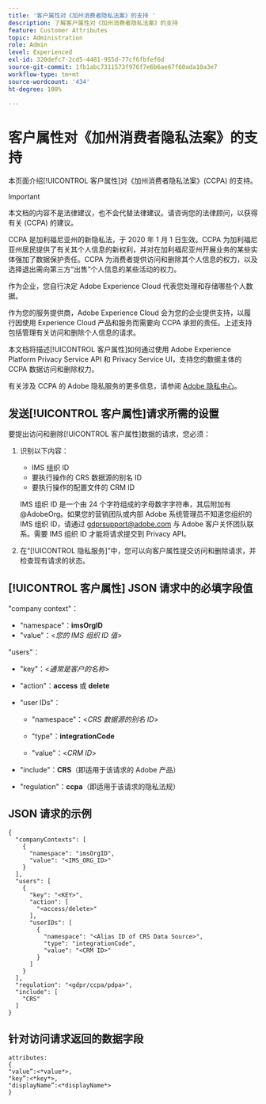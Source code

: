 ```yaml
---
title: '客户属性对《加州消费者隐私法案》的支持 '
description: 了解客户属性对《加州消费者隐私法案》的支持
feature: Customer Attributes
topic: Administration
role: Admin
level: Experienced
exl-id: 320defc7-2cd5-4481-955d-77cf6fbfef6d
source-git-commit: 1fb1abc7311573f976f7e6b6ae67f60ada10a3e7
workflow-type: tm+mt
source-wordcount: '434'
ht-degree: 100%

---
```


# 客户属性对《加州消费者隐私法案》的支持

本页面介绍[!UICONTROL 客户属性]对《加州消费者隐私法案》(CCPA) 的支持。

>[!IMPORTANT]
>
>本文档的内容不是法律建议，也不会代替法律建议。请咨询您的法律顾问，以获得有关 (CCPA) 的建议。

CCPA 是加利福尼亚州的新隐私法，于 2020 年 1 月 1 日生效。CCPA 为加利福尼亚州居民提供了有关其个人信息的新权利，并对在加利福尼亚州开展业务的某些实体强加了数据保护责任。CCPA 为消费者提供访问和删除其个人信息的权力，以及选择退出需向第三方“出售”个人信息的某些活动的权力。

作为企业，您自行决定 Adobe Experience Cloud 代表您处理和存储哪些个人数据。

作为您的服务提供商，Adobe Experience Cloud 会为您的企业提供支持，以履行因使用 Experience Cloud 产品和服务而需要向 CCPA 承担的责任。上述支持包括管理有关访问和删除个人信息的请求。

本文档将描述[!UICONTROL 客户属性]如何通过使用 Adobe Experience Platform Privacy Service API 和 Privacy Service UI，支持您的数据主体的 CCPA 数据访问和删除权力。

有关涉及 CCPA 的 Adobe 隐私服务的更多信息，请参阅 [Adobe 隐私中心](https://www.adobe.com/privacy/ccpa.html)。

## 发送[!UICONTROL 客户属性]请求所需的设置

要提出访问和删除[!UICONTROL 客户属性]数据的请求，您必须：

1. 识别以下内容：

   * IMS 组织 ID
   * 要执行操作的 CRS 数据源的别名 ID
   * 要执行操作的配置文件的 CRM ID

   IMS 组织 ID 是一个由 24 个字符组成的字母数字字符串，其后附加有 @AdobeOrg。如果您的营销团队或内部 Adobe 系统管理员不知道您组织的 IMS 组织 ID，请通过 gdprsupport@adobe.com 与 Adobe 客户关怀团队联系。需要 IMS 组织 ID 才能将请求提交到 Privacy API。

1. 在“[!UICONTROL 隐私服务]”中，您可以向客户属性提交访问和删除请求，并检查现有请求的状态。

## [!UICONTROL 客户属性] JSON 请求中的必填字段值

&quot;company context&quot;：

* &quot;namespace&quot;：**imsOrgID**
* &quot;value&quot;：&lt;*您的 IMS 组织 ID 值*>

&quot;users&quot;：

* &quot;key&quot;：&lt;*通常是客户的名称*>

* &quot;action&quot;：**access** 或 **delete**

* &quot;user IDs&quot;：

   * &quot;namespace&quot;：&lt;*CRS 数据源的别名 ID*>

   * &quot;type&quot;：**integrationCode**

   * &quot;value&quot;：&lt;*CRM ID*>

* &quot;include&quot;：**CRS**（即适用于该请求的 Adobe 产品）

* &quot;regulation&quot;：**ccpa**（即适用于该请求的隐私法规）

## JSON 请求的示例

```
{
  "companyContexts": [
    {
      "namespace": "imsOrgID",
      "value": "<IMS_ORG_ID>"
    }
  ],
  "users": [
    {
      "key": "<KEY>",
      "action": [
        "<access/delete>"
      ],
      "userIDs": [
        {
          "namespace": "<Alias ID of CRS Data Source>",
          "type": "integrationCode",
          "value": "<CRM ID>"
        }
      ]
    }
  ],
  "regulation": "<gdpr/ccpa/pdpa>",
  "include": [
    "CRS"
  ]
}
```

## 针对访问请求返回的数据字段

```
attributes:
{
"value”:<*value*>,
"key”:<*key*>,
"displayName”:<*displayName*>
}
```
